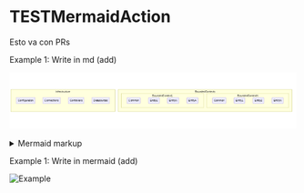 # TESTMermaidAction

Esto va con PRs

Example 1: Write in  md (add)

<!-- generated by mermaid compile action - START -->
![~mermaid diagram 1~](/docs/diagrams/images/README-md-1.png)
<details>
  <summary>Mermaid markup</summary>

```mermaid
graph BR
        subgraph BoundedContexts
          subgraph BoundedContext1
            Common1(Common)
            entity11(Entity1)
            entity1N(EntityN)
            entity1aN(EntityA)
        end

          subgraph BoundedContextN
            CommonN(Common)
            entityN1(Entity1)
            entityN2(Entity2)
            entityNN(EntityN)
          end
        end
        subgraph Infrastructure
          Configuration
          Connections
          Controllers
          Datasources
        end
```

</details>
<!-- generated by mermaid compile action - END -->

Example 1: Write in  mermaid (add)

![Example](/docs/images/a.png)
